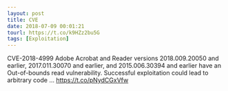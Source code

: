 ```yaml
---
layout: post
title: CVE
date: 2018-07-09 00:01:21
tourl: https://t.co/k9HZz2bu5G
tags: [Exploitation]
---
```

CVE-2018-4999 Adobe Acrobat and Reader versions 2018.009.20050 and earlier, 2017.011.30070 and earlier, and 2015.006.30394 and earlier have an Out-of-bounds read vulnerability. Successful exploitation could lead to arbitrary code ... https://t.co/pNydCGxVfw